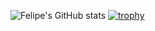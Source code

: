 ![Felipe's GitHub stats](https://github-readme-stats.vercel.app/api?username=felipetorresvanegas&count_private=true&show_icons=true)
[![trophy](https://github-profile-trophy.vercel.app/?username=felipetorresvanegas&title=Commits,Followers,Repositories,Stars)](https://github.com/felipetorresvanegas/github-profile-trophy)
